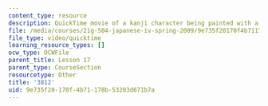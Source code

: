 ```yaml
---
content_type: resource
description: QuickTime movie of a kanji character being painted with a brush.
file: /media/courses/21g-504-japanese-iv-spring-2009/9e735f20170f4b71178b53203d671b7a_3812.mov
file_type: video/quicktime
learning_resource_types: []
ocw_type: OCWFile
parent_title: Lesson 17
parent_type: CourseSection
resourcetype: Other
title: '3812'
uid: 9e735f20-170f-4b71-178b-53203d671b7a
---
```

